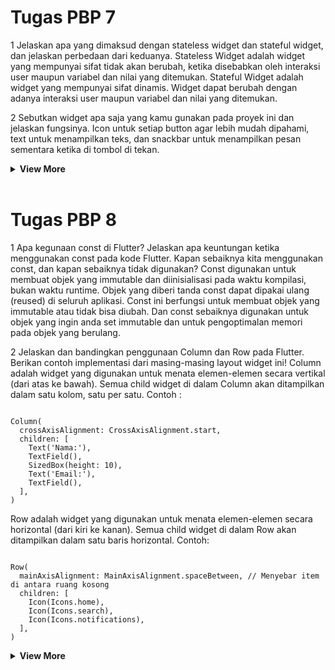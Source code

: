 # <strong>Tugas PBP 7</strong>
<p>
1 Jelaskan apa yang dimaksud dengan stateless widget dan stateful widget, dan jelaskan perbedaan dari keduanya.
Stateless Widget adalah widget yang mempunyai sifat tidak akan berubah, ketika disebabkan oleh interaksi user maupun variabel dan nilai yang ditemukan. Stateful Widget adalah widget yang mempunyai sifat dinamis. Widget dapat berubah dengan adanya interaksi user maupun variabel dan nilai yang ditemukan.

2 Sebutkan widget apa saja yang kamu gunakan pada proyek ini dan jelaskan fungsinya.
Icon untuk setiap button agar lebih mudah dipahami, text untuk menampilkan teks, dan snackbar untuk menampilkan pesan sementara ketika di tombol di tekan.

<details>
<summary><strong>View More</strong></summary>
</p>
3 Apa fungsi dari setState()? Jelaskan variabel apa saja yang dapat terdampak dengan fungsi tersebut.
setState() merencanakan suatu pembaruan ke suatu state objek komponen. Ketika state berubah, komponen merespons dengan me-render ulang.
</br>
a. State Variable: Hanya variabel state yang didefinisikan dalam this.state di dalam komponen yang akan berubah. State ini biasanya berupa objek, array, atau nilai primitif yang mewakili data internal yang digunakan oleh komponen.
b. Derived UI Elements: Karena React merender ulang UI berdasarkan perubahan state, maka elemen-elemen UI yang bergantung pada nilai state juga akan diperbarui setiap kali setState() dipanggil. Misalnya, jika ada kondisi yang memengaruhi elemen visual berdasarkan state, elemen tersebut akan di-render ulang sesuai nilai state baru.
c. Props-dependent Variables: Jika state yang diubah memengaruhi nilai props yang dikirimkan ke komponen turunannya, komponen-komponen tersebut juga akan menerima props baru sesuai perubahan yang dilakukan di setState().
d. Lifecycle Methods: setState() dapat memicu beberapa metode lifecycle seperti componentDidUpdate() di class component atau efek dalam React hooks (useEffect), sehingga variabel atau proses yang bergantung pada nilai state sebelumnya bisa mengalami pembaruan.
</br></br>

4 Jelaskan perbedaan antara const dengan final.
final:
a. Variabel final dapat diinisialisasi hanya sekali, biasanya saat deklarasi atau dalam konstruktor.
b. Setelah diinisialisasi, nilai dari variabel final tidak dapat diubah selama waktu runtime program.
c. Nilai dari variabel final dapat dihitung secara dinamis selama waktu runtime, yang berarti Anda dapat menginisialisasinya dengan ekspresi atau fungsi yang dihasilkan saat aplikasi berjalan.

const :
a. Variabel const harus diinisialisasi selama waktu kompilasi, yang berarti nilai-nilai ini harus diketahui sebelum program dijalankan.
b. Nilai dari variabel const harus konstan selama waktu kompilasi dan waktu runtime, yang berarti nilai-nilai ini tidak dapat diubah setelah diinisialisasi.
c. Variabel const biasanya digunakan untuk mendefinisikan konstanta yang tetap nilainya sepanjang eksekusi program.

5 Jelaskan bagaimana cara kamu mengimplementasikan checklist-checklist di atas.
a. Pertama saya membuat aplikasi flutter 
b. Saya buat widget dan button-button yang diperlukan kemudian memberikan warna 
c. serta menampilkan snack bar di dalam button card sederhana dengan icon
</details>
</br>

# <strong>Tugas PBP 8</strong>

1  Apa kegunaan const di Flutter? Jelaskan apa keuntungan ketika menggunakan const pada kode Flutter. Kapan sebaiknya kita menggunakan const, dan kapan sebaiknya tidak digunakan?
Const digunakan untuk membuat objek yang immutable dan diinisialisasi pada waktu kompilasi, bukan waktu runtime. Objek yang diberi tanda const dapat dipakai ulang (reused) di seluruh aplikasi. Const ini berfungsi untuk membuat objek yang immutable atau tidak bisa diubah. Dan const sebaiknya digunakan untuk objek yang ingin anda set immutable dan untuk pengoptimalan memori pada objek yang berulang.

2 Jelaskan dan bandingkan penggunaan Column dan Row pada Flutter. Berikan contoh implementasi dari masing-masing layout widget ini!
Column adalah widget yang digunakan untuk menata elemen-elemen secara vertikal (dari atas ke bawah). Semua child widget di dalam Column akan ditampilkan dalam satu kolom, satu per satu.
Contoh :
<pre><code>
Column(
  crossAxisAlignment: CrossAxisAlignment.start, 
  children: [
    Text('Nama:'),
    TextField(),
    SizedBox(height: 10), 
    Text('Email:'),
    TextField(),
  ],
)
</code></pre>
Row adalah widget yang digunakan untuk menata elemen-elemen secara horizontal (dari kiri ke kanan). Semua child widget di dalam Row akan ditampilkan dalam satu baris horizontal.
Contoh: 
<pre><code>
Row(
  mainAxisAlignment: MainAxisAlignment.spaceBetween, // Menyebar item di antara ruang kosong
  children: [
    Icon(Icons.home),
    Icon(Icons.search),
    Icon(Icons.notifications),
  ],
)
</code></pre>
<details>
<summary><strong>View More</strong></summary>
3 Sebutkan apa saja elemen input yang kamu gunakan pada halaman form yang kamu buat pada tugas kali ini. Apakah terdapat elemen input Flutter lain yang tidak kamu gunakan pada tugas ini? Jelaskan!
Elemen input yang saya gunakan pada halaman form yang saya buat kali ini adalah name, amount, description,tapi saya tidak menggunakan seperti radio button,dropdown, switch, slider , dll.

4 Bagaimana cara kamu mengatur tema (theme) dalam aplikasi Flutter agar aplikasi yang dibuat konsisten? Apakah kamu mengimplementasikan tema pada aplikasi yang kamu buat?
Iya, saya mendefinisikan tema di dalam widget MaterialApp dengan contoh implementasinya sbb:
<code>
colorScheme: ColorScheme.fromSeed(seedColor: const Color.fromARGB(255, 55, 111, 118)),
</code>

5 Bagaimana cara kamu menangani navigasi dalam aplikasi dengan banyak halaman pada Flutter?
Untuk menangani navigasi dalam aplikasi saya menggunakan widget Navigator dengan menampilkan halaman-halaman yang ada kepada layar seakan sebagai sebuah tumpukan (stack). Untuk menavigasi sebuah halaman baru, kita dapat mengakses Navigator melalui BuildContext dan memanggil fungsi yang ada, seperti misalnya push(), pop(), serta pushReplacement().
</details>